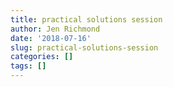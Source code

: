 ```yaml
---
title: practical solutions session
author: Jen Richmond
date: '2018-07-16'
slug: practical-solutions-session
categories: []
tags: []
---
```


